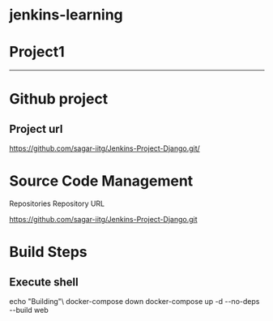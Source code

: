 # jenkins-learning

# Project1
-----------------------


# Github project
## Project url
https://github.com/sagar-iitg/Jenkins-Project-Django.git/

# Source Code Management
Repositories
Repository URL


https://github.com/sagar-iitg/Jenkins-Project-Django.git


# Build Steps

## Execute shell
echo "Building"\\
docker-compose down
docker-compose up -d --no-deps --build web
